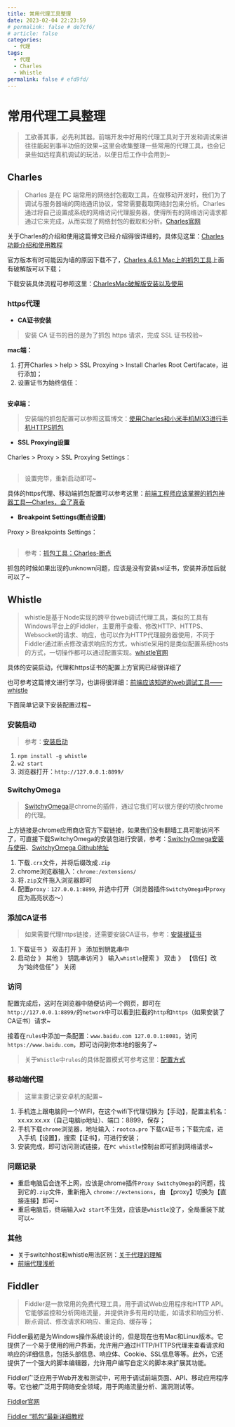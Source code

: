 ```yaml
---
title: 常用代理工具整理
date: 2023-02-04 22:23:59
# permalink: false # de7cf6/
# article: false
categories: 
  - 代理
tags: 
  - 代理
  - Charles
  - Whistle
permalink: false # efd9fd/
---
```




# 常用代理工具整理
> 工欲善其事，必先利其器。前端开发中好用的代理工具对于开发和调试来讲往往能起到事半功倍的效果~这里会收集整理一些常用的代理工具，也会记录些如远程真机调试的玩法，以便日后工作中会用到~


## Charles
> Charles 是在 PC 端常用的网络封包截取工具，在做移动开发时，我们为了调试与服务器端的网络通讯协议，常常需要截取网络封包来分析。Charles 通过将自己设置成系统的网络访问代理服务器，使得所有的网络访问请求都通过它来完成，从而实现了网络封包的截取和分析。[Charles官网](https://www.charlesproxy.com/)

关于Charles的介绍和使用这篇博文已经介绍得很详细的，具体见这里：[Charles 功能介绍和使用教程](https://juejin.cn/post/6844903665304600589)


官方版本有时可能因为墙的原因下载不了，[Charles 4.6.1 Mac上的抓包工具](https://xclient.info/s/charles.html)上面有破解版可以下载；

下载安装具体流程可参照这里：[CharlesMac破解版安装以及使用](https://www.jianshu.com/p/0bc767840e42)




### https代理

- **CA证书安装**
> 安装 CA 证书的目的是为了抓包 https 请求，完成 SSL 证书校验~

**mac端：**
1. 打开Charles > help > SSL Proxying > Install Charles Root Certifacate，进行添加；
2. 设置证书为始终信任：
<img class="zoom-custom-imgs" :src="$withBase('/images/tool/charles01.png')" width="auto"/>


**安卓端：**
> 安装端的抓包配置可以参照这篇博文：[使用Charles和小米手机MIX3进行手机HTTPS抓包](https://blog.csdn.net/barnett_xxf/article/details/91126255)

- **SSL Proxying设置**

Charles > Proxy > SSL Proxying Settings：

<img class="zoom-custom-imgs" :src="$withBase('/images/tool/charles02.png')" width="auto"/>

> 设置完毕，重新启动即可~



具体的https代理、移动端抓包配置可以参考这里：[前端工程师应该掌握的抓包神器工具—Charles，会了真香](https://juejin.cn/post/7121496066591031310)


- **Breakpoint Settings(断点设置)**

Proxy > Breakpoints Settings：

<img class="zoom-custom-imgs" :src="$withBase('/images/tool/charles03.png')" width="auto"/>

> 参考：[抓包工具：Charles-断点](https://www.jianshu.com/p/7479866a1d8e)

抓包的时候如果出现的unknown问题，应该是没有安装ssl证书，安装并添加后就可以了~

## Whistle
> whistle是基于Node实现的跨平台web调试代理工具，类似的工具有Windows平台上的Fiddler，主要用于查看、修改HTTP、HTTPS、Websocket的请求、响应，也可以作为HTTP代理服务器使用，不同于Fiddler通过断点修改请求响应的方式，whistle采用的是类似配置系统hosts的方式，一切操作都可以通过配置实现。[whistle官网](http://wproxy.org/whistle/)

具体的安装启动，代理和https证书的配置上方官网已经很详细了

也可参考这篇博文进行学习，也讲得很详细：[前端应该知道的web调试工具——whistle](https://cloud.tencent.com/developer/article/1704552)

下面简单记录下安装配置过程~



### 安装启动
> 参考：[安装启动](http://wproxy.org/whistle/install.html)

1. `npm install -g whistle`
2. `w2 start`
3. 浏览器打开：`http://127.0.0.1:8899/`


### SwitchyOmega
> [SwitchyOmega](https://chrome.google.com/webstore/detail/proxy-switchyomega/padekgcemlokbadohgkifijomclgjgif)是chrome的插件，通过它我们可以很方便的切换chrome的代理。

上方链接是chrome应用商店官方下载链接，如果我们没有翻墙工具可能访问不了，可直接下载SwitchyOmega的安装包进行安装，参考：[SwitchyOmega安装与使用](https://blog.csdn.net/weixin_42940480/article/details/107567262)、[SwitchyOmega Github地址](https://github.com/FelisCatus/SwitchyOmega/releases/tag/v2.5.20)

1. 下载`.crx`文件，并将后缀改成`.zip`
2. chrome浏览器输入：`chrome:/extensions/`
3. 将`.zip`文件拖入浏览器即可
4. 配置`proxy：127.0.0.1:8899`, 并选中打开（浏览器插件`SwitchyOmega`中`proxy`应为高亮状态～）



### 添加CA证书
> 如果需要代理https链接，还需要安装CA证书，参考：[安装根证书](http://wproxy.org/whistle/webui/https.html)

1. 下载证书 》 双击打开 》 添加到钥匙串中
2. 启动台 》 其他 》 钥匙串访问 》 输入`whistle`搜索 》 双击 》 【信任】改为“始终信任” 》 关闭



### 访问

配置完成后，这时在浏览器中随便访问一个网页，即可在`http://127.0.0.1:8899/`的`network`中可以看到拦截的`http`和`https`（如果安装了CA证书）请求~

接着在`rules`中添加一条配置：`www.baidu.com 127.0.0.1:8081`，访问`https://www.baidu.com`，即可访问到你本地的服务了~
> 关于`Whistle`中`rules`的具体配置模式可参考这里：[配置方式](http://wproxy.org/whistle/mode.html)


### 移动端代理
> 这里主要记录安卓机的配置~

1. 手机连上跟电脑同一个WIFI，在这个wifi下代理切换为【手动】，配置主机名：xx.xx.xx.xx（自己电脑ip地址）、端口：8899，保存；
2. 手机下载`chrome`浏览器，地址输入：`rootca.pro` 下载`CA`证书；下载完成，进入手机【设置】，搜索【证书】，可进行安装；
3. 安装完成，即可访问测试链接，在`PC whistle`控制台即可抓到网络请求~


### 问题记录

- 重启电脑后会连不上网，应该是chrome插件`Proxy SwitchyOmega`的问题，找到它的`.zip`文件，重新拖入 `chrome://extensions`，由 【proxy】切换为【直接连接】即可~
- 重启电脑后，终端输入`w2 start`不生效，应该是`whistle`没了，全局重装下就可以~



### 其他

- 关于switchhost和whistle用法区别：[关于代理的理解](https://www.jianshu.com/p/c9c30bba3b90)
- [前端代理浅析](https://blog.csdn.net/qq_38217940/article/details/123611058)





## Fiddler
> Fiddler是一款常用的免费代理工具，用于调试Web应用程序和HTTP API。它能够监控和分析网络流量，并提供许多有用的功能，如请求和响应分析、断点调试、修改请求和响应、重定向、缓存等；

Fiddler最初是为Windows操作系统设计的，但是现在也有Mac和Linux版本。它提供了一个易于使用的用户界面，允许用户通过HTTP/HTTPS代理来查看请求和响应的详细信息，包括头部信息、响应体、Cookie、SSL信息等等。此外，它还提供了一个强大的脚本编辑器，允许用户编写自定义的脚本来扩展其功能。

Fiddler广泛应用于Web开发和测试中，可用于调试前端页面、API、移动应用程序等。它也被广泛用于网络安全领域，用于网络流量分析、漏洞测试等。

[Fiddler官网](https://www.telerik.com/fiddler)

[Fiddler “抓包“最新详细教程](https://juejin.cn/post/6844904042422861831)




